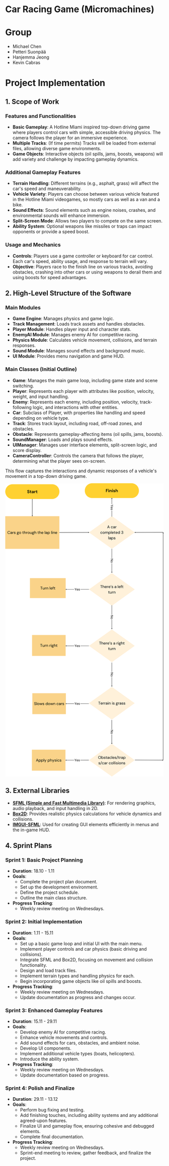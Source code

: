 # Car Racing Game (Micromachines)

# Group
- Michael Chen
- Petteri Suonpää
- Hanjemma Jeong
- Kevin Cabras

# Project Implementation 

## 1. Scope of Work

### Features and Functionalities

- **Basic Gameplay**: A Hotline Miami inspired top-down driving game where players control cars with simple, accessible driving physics. The camera follows the player for an immersive experience.
- **Multiple Tracks**: (If time permits) Tracks will be loaded from external files, allowing diverse game environments.
- **Game Objects**: Interactive objects (oil spills, jams, boosts, weapons) will add variety and challenge by impacting gameplay dynamics.

### Additional Gameplay Features

- **Terrain Handling**: Different terrains (e.g., asphalt, grass) will affect the car's speed and maneuverability.
- **Vehicle Variety**: Players can choose between various vehicle featured in the Hotline Miami videogames, so mostly cars as well as a van and a bike.
- **Sound Effects**: Sound elements such as engine noises, crashes, and environmental sounds will enhance immersion.
- **Split-Screen Mode**: Allows two players to compete on the same screen.
- **Ability System**: Optional weapons like missiles or traps can impact opponents or provide a speed boost.

### Usage and Mechanics

- **Controls**: Players use a game controller or keyboard for car control. Each car's speed, ability usage, and response to terrain will vary.
- **Objective**: Players race to the finish line on various tracks, avoiding obstacles, crashing into other cars or using weapons to derail them and using boosts for speed advantages.

## 2. High-Level Structure of the Software

### Main Modules

- **Game Engine**: Manages physics and game logic.
- **Track Management**: Loads track assets and handles obstacles.
- **Player Module**: Handles player input and character stats.
- **EnemyAI Module**: Manages enemy AI for competitive racing.
- **Physics Module**: Calculates vehicle movement, collisions, and terrain responses.
- **Sound Module**: Manages sound effects and background music.
- **UI Module**: Provides menu navigation and game HUD.

### Main Classes (Initial Outline)

- **Game**: Manages the main game loop, including game state and scene switching.
- **Player**: Represents each player with attributes like position, velocity, weight, and input handling.
- **Enemy**: Represents each enemy, including position, velocity, track-following logic, and interactions with other entities.
- **Car**: Subclass of Player, with properties like handling and speed depending on vehicle type.
- **Track**: Stores track layout, including road, off-road zones, and obstacles.
- **Obstacle**: Represents gameplay-affecting items (oil spills, jams, boosts).
- **SoundManager**: Loads and plays sound effects.
- **UIManager**: Manages user interface elements, split-screen logic, and score display.
- **CameraController**: Controls the camera that follows the player, determining what the player sees on-screen.

This flow captures the interactions and dynamic responses of a vehicle's movement in a top-down driving game.

![Figure 1: Flowchart of Vehicle Movement Decision Process](./Flow_chart.png)

## 3. External Libraries

- **[SFML (Simple and Fast Multimedia Library)](https://www.sfml-dev.org/)**: For rendering graphics, audio playback, and input handling in 2D.
- **[Box2D](https://box2d.org/)**: Provides realistic physics calculations for vehicle dynamics and collisions.
- **[IMGUI-SFML](https://github.com/SFML/imgui-sfml)**: Used for creating GUI elements efficiently in menus and the in-game HUD.

## 4. Sprint Plans

### Sprint 1: Basic Project Planning
- **Duration**: 18.10 - 1.11
- **Goals**:
  - Complete the project plan document.
  - Set up the development environment.
  - Define the project schedule.
  - Outline the main class structure.
- **Progress Tracking**:
  - Weekly review meeting on Wednesdays.

### Sprint 2: Initial Implementation
- **Duration**: 1.11 - 15.11
- **Goals**:
  - Set up a basic game loop and initial UI with the main menu.
  - Implement player controls and car physics (basic driving and collisions).
  - Integrate SFML and Box2D, focusing on movement and collision functionality.
  - Design and load track files.
  - Implement terrain types and handling physics for each.
  - Begin incorporating game objects like oil spills and boosts.
- **Progress Tracking**:
  - Weekly review meeting on Wednesdays.
  - Update documentation as progress and changes occur.

### Sprint 3: Enhanced Gameplay Features
- **Duration**: 15.11 - 29.11
- **Goals**:
  - Develop enemy AI for competitive racing.
  - Enhance vehicle movements and controls.
  - Add sound effects for cars, obstacles, and ambient noise.
  - Develop UI components.
  - Implement additional vehicle types (boats, helicopters).
  - Introduce the ability system.
- **Progress Tracking**:
  - Weekly review meeting on Wednesdays.
  - Update documentation based on progress.

### Sprint 4: Polish and Finalize
- **Duration**: 29.11 - 13.12
- **Goals**:
  - Perform bug fixing and testing.
  - Add finishing touches, including ability systems and any additional agreed-upon features.
  - Finalize UI and gameplay flow, ensuring cohesive and debugged elements.
  - Complete final documentation.
- **Progress Tracking**:
  - Weekly review meeting on Wednesdays.
  - Sprint-end meeting to review, gather feedback, and finalize the project.